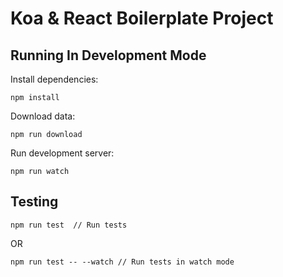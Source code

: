 # Koa & React Boilerplate Project

## Running In Development Mode

Install dependencies:

    npm install

Download data:

    npm run download

Run development server:

    npm run watch

## Testing

    npm run test  // Run tests

  OR

    npm run test -- --watch // Run tests in watch mode
